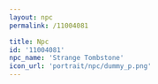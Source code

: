 ```yaml
---
layout: npc
permalink: /11004081

title: Npc
id: '11004081'
npc_name: 'Strange Tombstone'
icon_url: 'portrait/npc/dummy_p.png'
---
```


